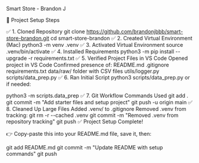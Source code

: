 Smart Store - Brandon J

📁 Project Setup Steps

✅ 1. Cloned Repository
git clone https://github.com/brandonjbbb/smart-store-brandon.git
cd smart-store-brandon
✅ 2. Created Virtual Environment (Mac)
python3 -m venv .venv
✅ 3. Activated Virtual Environment
source .venv/bin/activate
✅ 4. Installed Requirements
python3 -m pip install --upgrade -r requirements.txt
✅ 5. Verified Project Files in VS Code
Opened project in VS Code
Confirmed presence of:
README.md
.gitignore
requirements.txt
data/raw/ folder with CSV files
utils/logger.py
scripts/data_prep.py
✅ 6. Ran Initial Script
python3 scripts/data_prep.py
or if needed:

python3 -m scripts.data_prep
✅ 7. Git Workflow Commands Used
git add .
git commit -m "Add starter files and setup project"
git push -u origin main
✅ 8. Cleaned Up Large Files
Added .venv/ to .gitignore
Removed .venv from tracking:
git rm -r --cached .venv
git commit -m "Removed .venv from repository tracking"
git push
✅ Project Setup Complete!

👉 Copy-paste this into your README.md file, save it, then:

git add README.md
git commit -m "Update README with setup commands"
git push